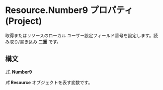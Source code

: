 
# Resource.Number9 プロパティ (Project)

取得またはリソースのローカル ユーザー設定フィールド番号を設定します。読み取り/書き込み **二重** です。


## 構文

 _式_. **Number9**

 _式_ **Resource** オブジェクトを表す変数です。

